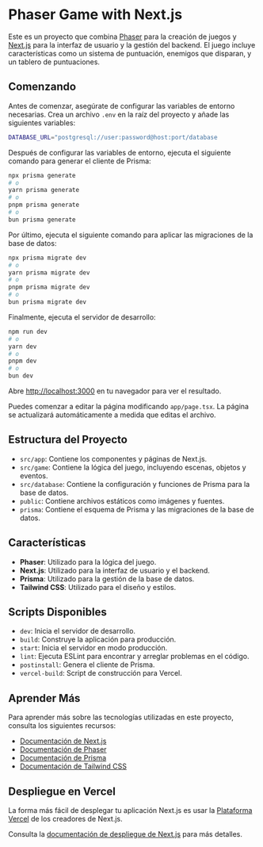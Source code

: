 # Phaser Game with Next.js

Este es un proyecto que combina [Phaser](https://phaser.io) para la creación de juegos y [Next.js](https://nextjs.org) para la interfaz de usuario y la gestión del backend. El juego incluye características como un sistema de puntuación, enemigos que disparan, y un tablero de puntuaciones.

## Comenzando

Antes de comenzar, asegúrate de configurar las variables de entorno necesarias. Crea un archivo `.env` en la raíz del proyecto y añade las siguientes variables:

```bash
DATABASE_URL="postgresql://user:password@host:port/database
```

Después de configurar las variables de entorno, ejecuta el siguiente comando para generar el cliente de Prisma:

```bash
npx prisma generate
# o
yarn prisma generate
# o
pnpm prisma generate
# o
bun prisma generate
```

Por último, ejecuta el siguiente comando para aplicar las migraciones de la base de datos:

```bash
npx prisma migrate dev
# o
yarn prisma migrate dev
# o
pnpm prisma migrate dev
# o
bun prisma migrate dev
```

Finalmente, ejecuta el servidor de desarrollo:

```bash
npm run dev
# o
yarn dev
# o
pnpm dev
# o
bun dev
```

Abre [http://localhost:3000](http://localhost:3000) en tu navegador para ver el resultado.

Puedes comenzar a editar la página modificando `app/page.tsx`. La página se actualizará automáticamente a medida que editas el archivo.

## Estructura del Proyecto

- `src/app`: Contiene los componentes y páginas de Next.js.
- `src/game`: Contiene la lógica del juego, incluyendo escenas, objetos y eventos.
- `src/database`: Contiene la configuración y funciones de Prisma para la base de datos.
- `public`: Contiene archivos estáticos como imágenes y fuentes.
- `prisma`: Contiene el esquema de Prisma y las migraciones de la base de datos.

## Características

- **Phaser**: Utilizado para la lógica del juego.
- **Next.js**: Utilizado para la interfaz de usuario y el backend.
- **Prisma**: Utilizado para la gestión de la base de datos.
- **Tailwind CSS**: Utilizado para el diseño y estilos.

## Scripts Disponibles

- `dev`: Inicia el servidor de desarrollo.
- `build`: Construye la aplicación para producción.
- `start`: Inicia el servidor en modo producción.
- `lint`: Ejecuta ESLint para encontrar y arreglar problemas en el código.
- `postinstall`: Genera el cliente de Prisma.
- `vercel-build`: Script de construcción para Vercel.

## Aprender Más

Para aprender más sobre las tecnologías utilizadas en este proyecto, consulta los siguientes recursos:

- [Documentación de Next.js](https://nextjs.org/docs)
- [Documentación de Phaser](https://phaser.io/docs)
- [Documentación de Prisma](https://www.prisma.io/docs)
- [Documentación de Tailwind CSS](https://tailwindcss.com/docs)

## Despliegue en Vercel

La forma más fácil de desplegar tu aplicación Next.js es usar la [Plataforma Vercel](https://vercel.com) de los creadores de Next.js.

Consulta la [documentación de despliegue de Next.js](https://nextjs.org/docs/deployment) para más detalles.

